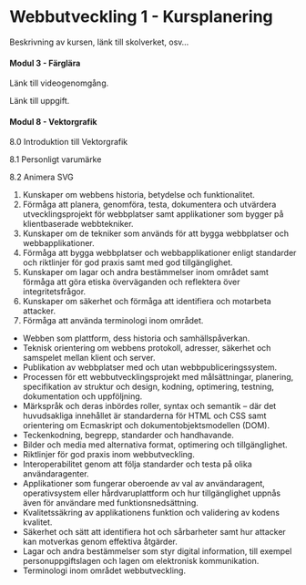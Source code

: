 # Webbutveckling 1 - Kursplanering

Beskrivning av kursen, länk till skolverket, osv…

#### Modul 3 - Färglära

Länk till videogenomgång.

Länk till uppgift.

#### Modul 8 - Vektorgrafik 

8.0 Introduktion till Vektorgrafik 

8.1 Personligt varumärke 

8.2 Animera SVG 



   1. Kunskaper om webbens historia, betydelse och funktionalitet.
   2. Förmåga att planera, genomföra, testa, dokumentera och utvärdera utvecklingsprojekt för webbplatser samt applikationer som bygger på klientbaserade webbtekniker.
   3. Kunskaper om de tekniker som används för att bygga webbplatser och webbapplikationer.
   6. Förmåga att bygga webbplatser och webbapplikationer enligt standarder och riktlinjer för god praxis samt med god tillgänglighet.
   7. Kunskaper om lagar och andra bestämmelser inom området samt förmåga att göra etiska överväganden och reflektera över integritetsfrågor.
   8. Kunskaper om säkerhet och förmåga att identifiera och motarbeta attacker.
   9. Förmåga att använda terminologi inom området.


* Webben som plattform, dess historia och samhällspåverkan.
* Teknisk orientering om webbens protokoll, adresser, säkerhet och samspelet mellan klient och server.
* Publikation av webbplatser med och utan webbpubliceringssystem.
* Processen för ett webbutvecklingsprojekt med målsättningar, planering, specifikation av struktur och design, kodning, optimering, testning, dokumentation och uppföljning.
* Märkspråk och deras inbördes roller, syntax och semantik – där det huvudsakliga innehållet är standarderna för HTML och CSS samt orientering om Ecmaskript och dokumentobjektsmodellen (DOM).
* Teckenkodning, begrepp, standarder och handhavande.
* Bilder och media med alternativa format, optimering och tillgänglighet.
* Riktlinjer för god praxis inom webbutveckling.
* Interoperabilitet genom att följa standarder och testa på olika användaragenter.
* Applikationer som fungerar oberoende av val av användaragent, operativsystem eller hårdvaruplattform och hur tillgänglighet uppnås även för användare med funktionsnedsättning.
* Kvalitetssäkring av applikationens funktion och validering av kodens kvalitet.
* Säkerhet och sätt att identifiera hot och sårbarheter samt hur attacker kan motverkas genom effektiva åtgärder.
* Lagar och andra bestämmelser som styr digital information, till exempel personuppgiftslagen och lagen om elektronisk kommunikation.
* Terminologi inom området webbutveckling.
